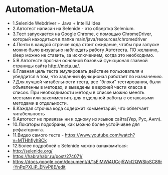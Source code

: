 # Automation-MetaUA
 - 1.Selenide Webdriver + Java + IntelliJ Idea
 - 2.Автотест написан на Selenide - это обвертка Selenium.
 - 3.Тест запускается на Google Chrome, с помощью ChromeDriver, который находиться в папке main/java/resources/chromedriver
 - 4.Почти в каждой строчке кода стоит ожидание, чтобы при запуске можно было визуально наблюдать работу Автотеста. ПО желанию, sleep можно не ставить, за исключением, когда это необходимо. 
 - 5.В Автотесте прогнан основной базовый функционал главной страницы сайта http://meta.ua/.
 - 6.Главная цель теста эмулировать действие пользователя и убеддится в том, что заданный функционал работает по назначению.
 - 7.Для лучшей читабельности теста, все "блоки" тестирования, были объявленны в методах, и выведены в верхней части класса в список. При необходимости методы в списке можно менять местами или закомментить для отдельной работы с остальными методами в отдельности.
 - 8.Каждая строчка кода содержит комментарий, что облегчает читабельность 
 - 9.Автотест не привязан ни к одному из языков сайта(Укр, Рус, Англ). 
 - 10.Локаторы подобраны, как можно более устойчивее для рефакторинга.
 - 11.Видео самого теста - https://www.youtube.com/watch?v=MTHhflyh8Ck
 - 12.Более подробней с Selenide можно ознакомиться:
 - http://selenide.org/
 - https://habrahabr.ru/post/274071/
 - https://docs.google.com/document/d/1sEiMWi4UCcj5Wcl2QWSloSC89r-YnPpPXLiP_ENvP8E/edit
